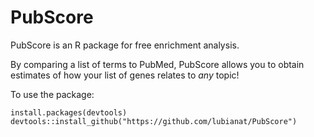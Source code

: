 # PubScore

PubScore is an R package for free enrichment analysis. 


By comparing a list of terms to PubMed, PubScore allows you to obtain 
estimates of how your list of genes relates to *any* topic! 


To use the package:

```
install.packages(devtools)
devtools::install_github("https://github.com/lubianat/PubScore")
```